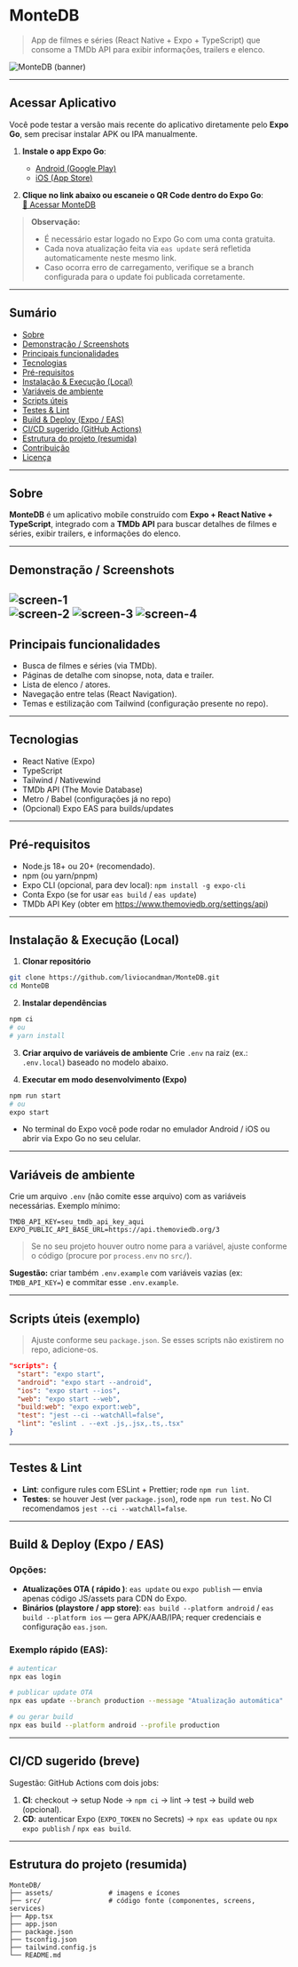 
# MonteDB

> App de filmes e séries (React Native + Expo + TypeScript) que consome a TMDb API para exibir informações, trailers e elenco.

![MonteDB (banner)](./assets/logo.png)

---

## **Acessar Aplicativo**

Você pode testar a versão mais recente do aplicativo diretamente pelo **Expo Go**, sem precisar instalar APK ou IPA manualmente.

1. **Instale o app Expo Go**:  
   - [Android (Google Play)](https://play.google.com/store/apps/details?id=host.exp.exponent)  
   - [iOS (App Store)](https://apps.apple.com/app/expo-go/id982107779)

2. **Clique no link abaixo ou escaneie o QR Code dentro do Expo Go**:  
   [🚀 Acessar MonteDB](https://expo.dev/preview/update?message=Update+from+CI&updateRuntimeVersion=1.0.0&createdAt=2025-09-08T19%3A22%3A46.322Z&slug=exp&projectId=12787f66-906e-488a-8bf9-1d93339b3d58&group=8177b595-2c96-4d8a-b2b2-a885ba0d3b18)

> **Observação:**  
> - É necessário estar logado no Expo Go com uma conta gratuita.  
> - Cada nova atualização feita via `eas update` será refletida automaticamente neste mesmo link.  
> - Caso ocorra erro de carregamento, verifique se a branch configurada para o update foi publicada corretamente.

---

## Sumário
- [Sobre](#sobre)  
- [Demonstração / Screenshots](#demonstração--screenshots)  
- [Principais funcionalidades](#principais-funcionalidades)  
- [Tecnologias](#tecnologias)  
- [Pré-requisitos](#pré-requisitos)  
- [Instalação & Execução (Local)](#instalação--execução-local)  
- [Variáveis de ambiente](#variáveis-de-ambiente)  
- [Scripts úteis](#scripts-úteis)  
- [Testes & Lint](#testes--lint)  
- [Build & Deploy (Expo / EAS)](#build--deploy-expo--eas)  
- [CI/CD sugerido (GitHub Actions)](#cicd-sugerido-github-actions)  
- [Estrutura do projeto (resumida)](#estrutura-do-projeto-resumida)  
- [Contribuição](#contribuição)  
- [Licença](#licença)

---

## Sobre
**MonteDB** é um aplicativo mobile construído com **Expo + React Native + TypeScript**, integrado com a **TMDb API** para buscar detalhes de filmes e séries, exibir trailers, e informações do elenco.

---

## Demonstração / Screenshots

![screen-1](./assets/screen-1.png)  
![screen-2](./assets/screen-2.png)
![screen-3](./assets/screen-3.png)
![screen-4](./assets/screen-4.png)
---

## Principais funcionalidades
- Busca de filmes e séries (via TMDb).  
- Páginas de detalhe com sinopse, nota, data e trailer.  
- Lista de elenco / atores.  
- Navegação entre telas (React Navigation).  
- Temas e estilização com Tailwind (configuração presente no repo).

---

## Tecnologias
- React Native (Expo)  
- TypeScript  
- Tailwind / Nativewind  
- TMDb API (The Movie Database)  
- Metro / Babel (configurações já no repo)  
- (Opcional) Expo EAS para builds/updates

---

## Pré-requisitos
- Node.js 18+ ou 20+ (recomendado).  
- npm (ou yarn/pnpm)  
- Expo CLI (opcional, para dev local): `npm install -g expo-cli`  
- Conta Expo (se for usar `eas build` / `eas update`)  
- TMDb API Key (obter em https://www.themoviedb.org/settings/api)

---

## Instalação & Execução (Local)

1. **Clonar repositório**
```bash
git clone https://github.com/liviocandman/MonteDB.git
cd MonteDB
```

2. **Instalar dependências**
```bash
npm ci
# ou
# yarn install
```

3. **Criar arquivo de variáveis de ambiente**
Crie `.env` na raiz (ex.: `.env.local`) baseado no modelo abaixo.

4. **Executar em modo desenvolvimento (Expo)**
```bash
npm run start
# ou
expo start
```
- No terminal do Expo você pode rodar no emulador Android / iOS ou abrir via Expo Go no seu celular.

---

## Variáveis de ambiente

Crie um arquivo `.env` (não comite esse arquivo) com as variáveis necessárias. Exemplo mínimo:

```
TMDB_API_KEY=seu_tmdb_api_key_aqui
EXPO_PUBLIC_API_BASE_URL=https://api.themoviedb.org/3
```

> Se no seu projeto houver outro nome para a variável, ajuste conforme o código (procure por `process.env` no `src/`).

**Sugestão:** criar também `.env.example` com variáveis vazias (ex: `TMDB_API_KEY=`) e commitar esse `.env.example`.

---

## Scripts úteis (exemplo)
> Ajuste conforme seu `package.json`. Se esses scripts não existirem no repo, adicione-os.

```json
"scripts": {
  "start": "expo start",
  "android": "expo start --android",
  "ios": "expo start --ios",
  "web": "expo start --web",
  "build:web": "expo export:web",
  "test": "jest --ci --watchAll=false",
  "lint": "eslint . --ext .js,.jsx,.ts,.tsx"
}
```

---

## Testes & Lint
- **Lint**: configure rules com ESLint + Prettier; rode `npm run lint`.  
- **Testes**: se houver Jest (ver `package.json`), rode `npm run test`. No CI recomendamos `jest --ci --watchAll=false`.

---

## Build & Deploy (Expo / EAS)
### Opções:
- **Atualizações OTA ( rápido )**: `eas update` ou `expo publish` — envia apenas código JS/assets para CDN do Expo.
- **Binários (playstore / app store)**: `eas build --platform android` / `eas build --platform ios` — gera APK/AAB/IPA; requer credenciais e configuração `eas.json`.

### Exemplo rápido (EAS):
```bash
# autenticar
npx eas login

# publicar update OTA
npx eas update --branch production --message "Atualização automática"

# ou gerar build
npx eas build --platform android --profile production
```

---

## CI/CD sugerido (breve)
Sugestão: GitHub Actions com dois jobs:
1. **CI**: checkout → setup Node → `npm ci` → lint → test → build web (opcional).  
2. **CD**: autenticar Expo (`EXPO_TOKEN` no Secrets) → `npx eas update` ou `npx expo publish` / `npx eas build`.  

---

## Estrutura do projeto (resumida)
```
MonteDB/
├── assets/              # imagens e ícones
├── src/                 # código fonte (componentes, screens, services)
├── App.tsx
├── app.json
├── package.json
├── tsconfig.json
├── tailwind.config.js
└── README.md
```
